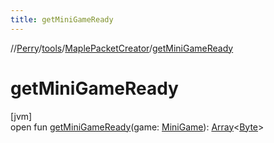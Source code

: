 ```yaml
---
title: getMiniGameReady
---
```

//[Perry](../../../index.html)/[tools](../index.html)/[MaplePacketCreator](index.html)/[getMiniGameReady](get-mini-game-ready.html)



# getMiniGameReady



[jvm]\
open fun [getMiniGameReady](get-mini-game-ready.html)(game: [MiniGame](../../server/-mini-game/index.html)): [Array](https://kotlinlang.org/api/latest/jvm/stdlib/kotlin/-array/index.html)&lt;[Byte](https://kotlinlang.org/api/latest/jvm/stdlib/kotlin/-byte/index.html)&gt;




